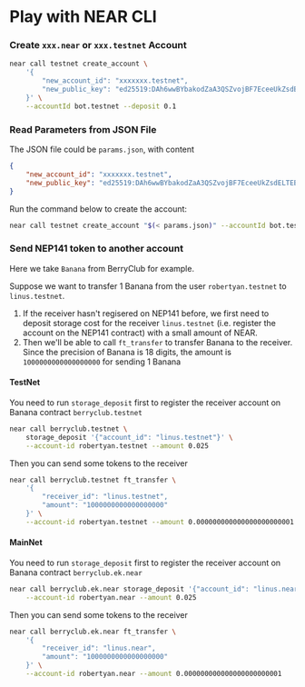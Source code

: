 # Play with NEAR CLI


### Create `xxx.near` or `xxx.testnet` Account

```bash
near call testnet create_account \
    '{
        "new_account_id": "xxxxxxx.testnet", 
        "new_public_key": "ed25519:DAh6wwBYbakodZaA3QSZvojBF7EceeUkZsdELTEBRoYt"
    }' \
    --accountId bot.testnet --deposit 0.1
```

### Read Parameters from JSON File

The JSON file could be `params.json`, with content

```json
{
    "new_account_id": "xxxxxxx.testnet",
    "new_public_key": "ed25519:DAh6wwBYbakodZaA3QSZvojBF7EceeUkZsdELTEBRoYt"
}
```

Run the command below to create the account:

```bash
near call testnet create_account "$(< params.json)" --accountId bot.testnet --deposit 0.1
```

### Send NEP141 token to another account

Here we take `Banana` from BerryClub for example. 

Suppose we want to transfer 1 Banana from the user `robertyan.testnet` to `linus.testnet`. 
1. If the receiver hasn't regisered on NEP141 before, we first need to deposit storage cost for the receiver `linus.testnet` (i.e. register the account on the NEP141 contract) with a small amount of NEAR. 
2. Then we'll be able to call `ft_transfer` to transfer Banana to the receiver. Since the precision of Banana is 18 digits, the amount is `1000000000000000000` for sending 1 Banana

#### TestNet

You need to run `storage_deposit` first to register the receiver account on Banana contract `berryclub.testnet`

```bash
near call berryclub.testnet \
    storage_deposit '{"account_id": "linus.testnet"}' \
    --account-id robertyan.testnet --amount 0.025
```

Then you can send some tokens to the receiver

```bash
near call berryclub.testnet ft_transfer \
    '{
        "receiver_id": "linus.testnet", 
        "amount": "1000000000000000000"
    }' \
    --account-id robertyan.testnet --amount 0.000000000000000000000001
```

#### MainNet

You need to run `storage_deposit` first to register the receiver account on Banana contract `berryclub.ek.near`


```bash
near call berryclub.ek.near storage_deposit '{"account_id": "linus.near"}' \
    --account-id robertyan.near --amount 0.025
```

Then you can send some tokens to the receiver

```bash
near call berryclub.ek.near ft_transfer \
    '{
        "receiver_id": "linus.near", 
        "amount": "1000000000000000000"
    }' \
    --account-id robertyan.near --amount 0.000000000000000000000001
```

